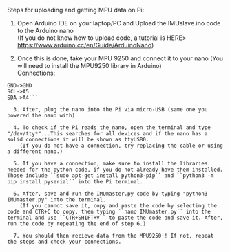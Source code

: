 Steps for uploading and getting MPU data on Pi:
  1. Open Arduino IDE on your laptop/PC and Upload the IMUslave.ino code to the Arduino nano   
    (If you do not know how to upload code, a tutorial is HERE> https://www.arduino.cc/en/Guide/ArduinoNano)  
    
  2. Once this is done, take your MPU 9250 and connect it to your nano (You will need to install the MPU9250 library in Arduino)  
    Connections:

```VCC->3V3
GND->GND
SCL->A5
SDA->A4```
    
  3. After, plug the nano into the Pi via micro-USB (same one you powered the nano with)  
  
  4. To check if the Pi reads the nano, open the terminal and type "/dev/tty*"...This searches for all devices and if the nano has a solid connections it will be shown as ttyUSB0.
    (If you do not have a connection, try replacing the cable or using a different nano.)  
    
  5. If you have a connection, make sure to install the libraries needed for the python code, if you do not already have them installed. Those include ``sudo apt-get install python3-pip`` and ``python3 -m pip install pyserial`` into the Pi terminal.  
  
  6. After, save and run the IMUmaster.py code by typing "python3 IMUmaster.py" into the terminal.  
    (If you cannot save it, copy and paste the code by selecting the code and CTR+C to copy, then typing ``nano IMUmaster.py`` into the terminal and use ``CTR+SHIFT+V`` to paste the code and save it. After, run the code by repeating the end of step 6.)  
    
  7. You should then recieve data from the MPU9250!! If not, repeat the steps and check your connections.  

